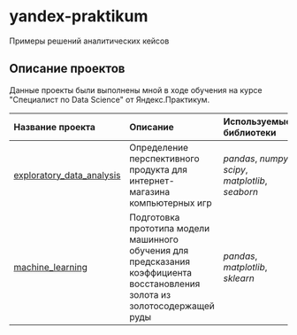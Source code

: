 # yandex-praktikum
Примеры решений аналитических кейсов

## Описание проектов

Данные проекты были выполнены мной в ходе обучения на курсе "Специалист по Data Science" от Яндекс.Практикум.

| Название проекта | Описание | Используемые библиотеки | 
| :---------------------- | :---------------------- | :---------------------- |
| [exploratory_data_analysis](exploratory_data_analysis) | Определение перспективного продукта для интернет-магазина компьютерных игр| *pandas*, *numpy*, *scipy*, *matplotlib*, *seaborn* |
| [machine_learning](machine_learning) | Подготовка прототипа модели машинного обучения для предсказания коэффициента восстановления золота из золотосодержащей руды| *pandas*, *matplotlib*, *sklearn* |
